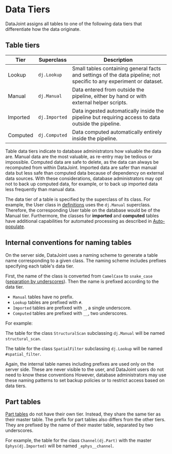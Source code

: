 # Data Tiers

DataJoint assigns all tables to one of the following data tiers that differentiate how
the data originate.

## Table tiers

| Tier | Superclass | Description |
| -- | -- | -- |
| Lookup | `dj.Lookup` | Small tables containing general facts and settings of the data pipeline; not specific to any experiment or dataset. |
| Manual | `dj.Manual` | Data entered from outside the pipeline, either by hand or with external helper scripts. |
| Imported | `dj.Imported` | Data ingested automatically inside the pipeline but requiring access to data outside the pipeline. |
| Computed | `dj.Computed` | Data computed automatically entirely inside the pipeline. |

Table data tiers indicate to database administrators how valuable the data are.
Manual data are the most valuable, as re-entry may be tedious or impossible.
Computed data are safe to delete, as the data can always be recomputed from within DataJoint.
Imported data are safer than manual data but less safe than computed data because of
dependency on external data sources.
With these considerations, database administrators may opt not to back up computed
data, for example, or to back up imported data less frequently than manual data.

The data tier of a table is specified by the superclass of its class.
For example, the User class in [definitions](declare.md) uses the `dj.Manual`
superclass.
Therefore, the corresponding User table on the database would be of the Manual tier.
Furthermore, the classes for **imported** and **computed** tables have additional
capabilities for automated processing as described in
[Auto-populate](../../compute/populate.md).

## Internal conventions for naming tables

On the server side, DataJoint uses a naming scheme to generate a table name
corresponding to a given class.
The naming scheme includes prefixes specifying each table's data tier.

First, the name of the class is converted from `CamelCase` to `snake_case`
([separation by underscores](https://en.wikipedia.org/wiki/Snake_case)).
Then the name is prefixed according to the data tier.

- `Manual` tables have no prefix.
- `Lookup` tables are prefixed with `#`.
- `Imported` tables are prefixed with `_`, a single underscore.
- `Computed` tables are prefixed with `__`, two underscores.

For example:

The table for the class `StructuralScan` subclassing `dj.Manual` will be named
`structural_scan`.

The table for the class `SpatialFilter` subclassing `dj.Lookup` will be named
`#spatial_filter`.

Again, the internal table names including prefixes are used only on the server side.
These are never visible to the user, and DataJoint users do not need to know these
conventions
However, database administrators may use these naming patterns to set backup policies
or to restrict access based on data tiers.

## Part tables

[Part tables](master-part.md) do not have their own tier.
Instead, they share the same tier as their master table.
The prefix for part tables also differs from the other tiers.
They are prefixed by the name of their master table, separated by two underscores.

For example, the table for the class `Channel(dj.Part)` with the master
`Ephys(dj.Imported)` will be named `_ephys__channel`.
